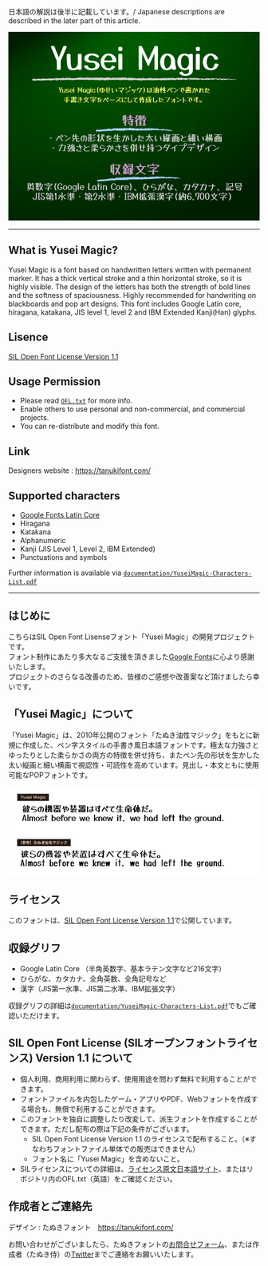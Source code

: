 日本語の解説は後半に記載しています。/ Japanese descriptions are described in the later part of this article.

![Font Image](documentation/img/YuseiMagic_sample_1.png)

---

## What is Yusei Magic?
Yusei Magic is a font based on handwritten letters written with permanent marker.
It has a thick vertical stroke and a thin horizontal stroke, so it is highly visible.
The design of the letters has both the strength of bold lines and the softness of spaciousness.
Highly recommended for handwriting on blackboards and pop art designs.
This font includes Google Latin core, hiragana, katakana, JIS level 1, level 2 and IBM Extended Kanji(Han) glyphs.

## Lisence
[SIL Open Font License Version 1.1][OFL]

## Usage Permission
- Please read [`OFL.txt`](OFL.txt) for more info.
- Enable others to use personal and non-commercial, and commercial projects.
- You can re-distribute and modify this font.

## Link
Designers website : https://tanukifont.com/ 

## Supported characters
- [Google Fonts Latin Core][GF]
- Hiragana
- Katakana
- Alphanumeric
- Kanji (JIS Level 1, Level 2, IBM Extended)
- Punctuations and symbols

Further information is available via [`documentation/YuseiMagic-Characters-List.pdf`](documentation/YuseiMagic-Characters-List.pdf)

------

## はじめに
こちらはSIL Open Font Lisenseフォント「Yusei Magic」の開発プロジェクトです。  
フォント制作にあたり多大なるご支援を頂きました[Google Fonts](https://fonts.google.com/)に心より感謝いたします。  
プロジェクトのさらなる改善のため、皆様のご感想や改善案など頂けましたら幸いです。 

## 「Yusei Magic」について
「Yusei Magic」は、2010年公開のフォント「たぬき油性マジック」をもとに新規に作成した、ペン字スタイルの手書き風日本語フォントです。極太な力強さとゆったりとした柔らかさの両方の特徴を併せ持ち、またペン先の形状を生かした太い縦画と細い横画で視認性・可読性を高めています。見出し・本文ともに使用可能なPOPフォントです。

![Font Image](documentation/img/YuseiMagic_sample_2.png)


## ライセンス
このフォントは、[SIL Open Font License Version 1.1][OFL]で公開しています。

## 収録グリフ
- Google Latin Core （半角英数字、基本ラテン文字など216文字）
- ひらがな、カタカナ、全角英数、全角記号など
- 漢字（JIS第一水準、JIS第二水準、IBM拡張文字）

収録グリフの詳細は[`documentation/YuseiMagic-Characters-List.pdf`](documentation/YuseiMagic-Characters-List.pdf)でもご確認いただけます。

## SIL Open Font License (SILオープンフォントライセンス) Version 1.1 について
- 個人利用、商用利用に関わらず、使用用途を問わず無料で利用することができます。
- フォントファイルを内包したゲーム・アプリやPDF、Webフォントを作成する場合も、無償で利用することができます。
- このフォントを独自に調整したり改変して、派生フォントを作成することができます。ただし配布の際は下記の条件がございます。
    - SIL Open Font License Version 1.1 のライセンスで配布すること。（※すなわちフォントファイル単体での販売はできません）
    - フォント名に「Yusei Magic」を含めないこと。 
- SILライセンスについての詳細は、[ライセンス原文日本語サイト][OFL]、またはリポジトリ内のOFL.txt（英語）をご確認ください。

## 作成者とご連絡先
デザイン : たぬきフォント　https://tanukifont.com/ 

お問い合わせがございましたら、たぬきフォントの[お問合せフォーム](https://tanukifont.com/contact-form/)、または作成者（たぬき侍）の[Twitter](https://twitter.com/tanukizamurai)までご連絡をお願いいたします。


[OFL]: https://ja.osdn.net/projects/opensource/wiki/SIL_Open_Font_License_1.1
[GF]:  https://github.com/googlefonts/gftools/blob/master/Lib/gftools/encodings/GF%20Glyph%20Sets/GF-latin-core_unique-glyphs.nam
